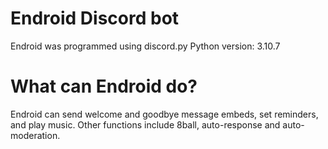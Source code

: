 # Endroid Discord bot
 Endroid was programmed using discord.py
 Python version: 3.10.7

# What can Endroid do?
 Endroid can send welcome and goodbye message embeds, set reminders, and play music.
 Other functions include 8ball, auto-response and auto-moderation.
